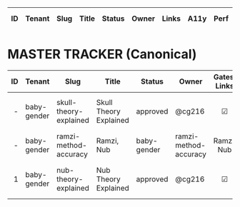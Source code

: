 | ID | Tenant | Slug | Title | Status | Owner | Links | A11y | Perf | Citations | Parity | Moderation | Last Updated |
|---:|:------:|:-----|:------|:------:|:-----:|:----:|:---:|:----:|:---------:|:------:|:----------:|:-------------:|
# MASTER TRACKER (Canonical)
| ID | Tenant | Slug | Title | Status | Owner | Gates: Links | A11y | Perf | Citations | Parity | Moderation | Last Updated |
|---:|--------|------|-------|--------|-------|:------------:|:----:|:----:|:---------:|:------:|:----------:|:------------:|
| - | baby-gender | skull-theory-explained | Skull Theory Explained | approved | @cg216 | ☑ | ☑ | ☑ | ☑ | ☑ | ☑ | 2025-10-08 15:32:38 UTC |
| - | baby-gender | ramzi-method-accuracy | Ramzi, Nub | baby-gender | ramzi-method-accuracy | Ramzi, Nub | baby-gender | ramzi-method-accuracy | Ramzi, Nub & Skull | draft | @cg216 | ☐ | ☐ | ☐ | ☐ | ☐ | ☐ | 2025-10-08 14:26 UTC | Skull | draft | @cg216 | ☐ | ☐ | ☐ | ☐ | ☐ | ☐ | 2025-10-08 14:49 UTC | Skull | draft | @cg216 | ☐ | ☐ | ☐ | ☐ | ☐ | ☐ | 2025-10-08 14:29 UTC |
| 1 | baby-gender | nub-theory-explained | Nub Theory Explained | approved | @cg216 | ☑ | ☑ | ☑ | ☑ | ☑ | ☑ | 2025-10-08 15:32:38 UTC |
